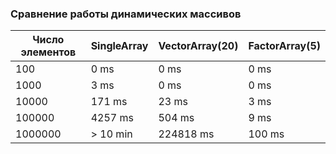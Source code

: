 ### Сравнение работы динамических массивов

| Число элементов | SingleArray | VectorArray(20) | FactorArray(5) |
|-----------------|-------------|-----------------|----------------|
| 100             | 0 ms        | 0 ms            | 0 ms           |
| 1000            | 3 ms        | 0 ms            | 0 ms           |
| 10000           | 171 ms      | 23 ms           | 3 ms           |
| 100000          | 4257 ms     | 504 ms          | 9 ms           |
| 1000000         | \> 10 min   | 224818 ms       | 100 ms         |